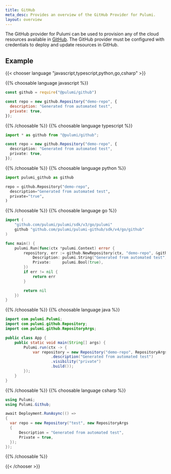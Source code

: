 ```yaml
---
title: GitHub
meta_desc: Provides an overview of the GitHub Provider for Pulumi.
layout: overview
---
```


The GitHub provider for Pulumi can be used to provision any of the cloud resources available in [GitHub](https://github.com/).
The GitHub provider must be configured with credentials to deploy and update resources in GitHub.

## Example

{{< chooser language "javascript,typescript,python,go,csharp" >}}

{{% choosable language javascript %}}

```javascript
const github = require("@pulumi/github")

const repo = new github.Repository("demo-repo", {
  description: "Generated from automated test",
  private: true,
});
```

{{% /choosable %}}
{{% choosable language typescript %}}

```typescript
import * as github from "@pulumi/github";

const repo = new github.Repository("demo-repo", {
  description: "Generated from automated test",
  private: true,
});
```

{{% /choosable %}}
{{% choosable language python %}}

```python
import pulumi_github as github

repo = github.Repository("demo-repo",
  description="Generated from automated test",
  private="true",
)
```

{{% /choosable %}}
{{% choosable language go %}}

```go
import (
	"github.com/pulumi/pulumi/sdk/v3/go/pulumi"
	github "github.com/pulumi/pulumi-github/sdk/v4/go/github"
)

func main() {
	pulumi.Run(func(ctx *pulumi.Context) error {
		repository, err := github.NewRepository(ctx, "demo-repo", &github.RepositoryArgs{
			Description: pulumi.String("Generated from automated test"),
			Private:     pulumi.Bool(true),
		})
		if err != nil {
			return err
		}

		return nil
	})
}

```

{{% /choosable %}}
{{% choosable language java %}}

```java
import com.pulumi.Pulumi;
import com.pulumi.github.Repository;
import com.pulumi.github.RepositoryArgs;

public class App {
    public static void main(String[] args) {
        Pulumi.run(ctx -> {
            var repository = new Repository("demo-repo", RepositoryArgs.builder()
                    .description("Generated from automated test")
                    .visibility("private")
                    .build());
        });
    }
}
```

{{% /choosable %}}
{{% choosable language csharp %}}

```csharp
using Pulumi;
using Pulumi.Github;

await Deployment.RunAsync(() =>
{
  var repo = new Repository("test", new RepositoryArgs
  {
      Description = "Generated from automated test",
      Private = true,
  });
});
```

{{% /choosable %}}

{{< /chooser >}}

